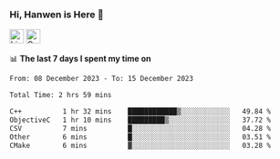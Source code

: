 ### Hi, Hanwen is Here 👋
<p>
	<a href="https://www.linkedin.com/in/liu-hanwen/"><img src="https://img.shields.io/badge/@hanwen-0A66C2?style=flat&logo=LinkedIn&logoColor=white" alt="Linkedin"  height="25px"/></a> 
	<a href="https://scholar.google.com/citations?user=HDF0su0AAAAJ"><img src="https://img.shields.io/badge/scholar-4385FE.svg?&style=plastic&logo=google-scholar&logoColor=white" alt="Google Scholar" height="25px"> </a>
</p>

📊 **The last 7 days I spent my time on** 
<!--START_SECTION:waka-->

```txt
From: 08 December 2023 - To: 15 December 2023

Total Time: 2 hrs 59 mins

C++          1 hr 32 mins    ████████████▒░░░░░░░░░░░░   49.84 %
ObjectiveC   1 hr 10 mins    █████████▒░░░░░░░░░░░░░░░   37.72 %
CSV          7 mins          █░░░░░░░░░░░░░░░░░░░░░░░░   04.28 %
Other        6 mins          █░░░░░░░░░░░░░░░░░░░░░░░░   03.51 %
CMake        6 mins          ▓░░░░░░░░░░░░░░░░░░░░░░░░   03.28 %
```

<!--END_SECTION:waka-->


<!--
**david990917/david990917** is a ✨ _special_ ✨ repository because its `README.md` (this file) appears on your GitHub profile.

Here are some ideas to get you started:

- 🔭 I’m currently working on ...
- 🌱 I’m currently learning ...
- 👯 I’m looking to collaborate on ...
- 🤔 I’m looking for help with ...
- 💬 Ask me about ...
- 📫 How to reach me: ...
- 😄 Pronouns: ...
- ⚡ Fun fact: ...
-->
